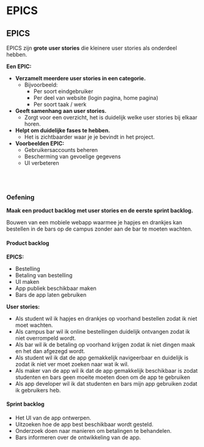 # EPICS

## EPICS

EPICS zijn **grote user stories** die kleinere user stories als onderdeel hebben.

**Een EPIC:**
- **Verzamelt meerdere user stories in een categorie.**
  - Bijvoorbeeld:
      - Per soort eindgebruiker
      - Per deel van website (login pagina, home pagina)
      - Per soort taak / werk
- **Geeft samenhang aan user stories.**
  - Zorgt voor een overzicht, het is duidelijk welke user stories bij elkaar horen.
- **Helpt om duidelijke fases te hebben.**
  - Het is zichtbaarder waar je je bevindt in het project.
- **Voorbeelden EPIC:**
    - Gebruikersaccounts beheren
    - Bescherming van gevoelige gegevens
    - UI verbeteren

<!-- INVISIBLE CHARACTERS FOR SECTION LINE -->
<format style="underline">
⠀⠀⠀⠀⠀⠀⠀⠀⠀⠀⠀⠀⠀⠀⠀⠀⠀⠀⠀⠀⠀⠀⠀⠀⠀⠀⠀⠀⠀⠀⠀⠀⠀⠀⠀⠀⠀⠀⠀⠀⠀⠀⠀⠀⠀⠀⠀⠀⠀⠀⠀⠀⠀⠀⠀⠀⠀⠀⠀⠀⠀⠀⠀⠀⠀⠀⠀⠀⠀⠀⠀⠀⠀⠀⠀⠀⠀⠀⠀⠀⠀⠀⠀⠀⠀⠀⠀⠀⠀⠀⠀⠀⠀
</format>
<!-- INVISIBLE CHARACTERS FOR SECTION LINE -->

### Oefening

**Maak een product backlog met user stories en de eerste sprint backlog.** 

Bouwen van een mobiele webapp waarmee je hapjes en drankjes kan bestellen in de bars op de campus
zonder aan de bar te moeten wachten.

#### Product backlog

**EPICS:**
- Bestelling
- Betaling van bestelling
- UI maken
- App publiek beschikbaar maken
- Bars de app laten gebruiken

**User stories:**
- Als student wil ik hapjes en drankjes op voorhand bestellen zodat ik niet moet wachten.
- Als campus bar wil ik online bestellingen duidelijk ontvangen zodat ik niet overrompeld wordt.
- Als bar wil ik de betaling op voorhand krijgen zodat ik niet dingen maak en het dan afgezegd wordt.
- Als student wil ik dat de app gemakkelijk navigeerbaar en duidelijk is zodat ik niet ver moet zoeken naar wat ik wil.
- Als maker van de app wil ik dat de app gemakkelijk beschikbaar is zodat studenten en bars geen moeite moeten doen om
de app te gebruiken
- Als app developer wil ik dat studenten en bars mijn app gebruiken zodat ik gebruikers heb.

#### Sprint backlog

- Het UI van de app ontwerpen.
- Uitzoeken hoe de app best beschikbaar wordt gesteld.
- Onderzoek doen naar manieren om betalingen te behandelen.
- Bars informeren over de ontwikkeling van de app.
